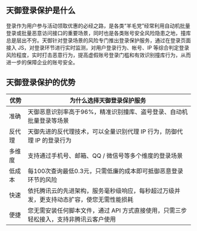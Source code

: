 ## 天御登录保护是什么
登录作为用户参与活动领取优惠的必经之路，是各类“羊毛党”经常利用自动机批量登录或批量恶意访问接口的重要场景，同时也是各类账号安全风险隐患之地，撞库总是层出不穷。天御针对登录场景的风险专门推出登录保护服务，通过在登录页面接入 JS，对登录环节进行实时监测，对用户登录行为、帐号、IP 等综合判定登录风险程度，实时打击恶意行为，提高虚假账号登录门槛和有效识别撞库行为，从而进一步的保障企业的账号安全。

## 天御登录保护的优势

| 优势   | 为什么选择天御登录保护服务                            |
| ---- | ---------------------------------------- |
| 准确   | 天御恶意识别率高于96%，精准识别撞库、盗号登录、自动机批量登录等场景    |
| 反代理  | 天御先进的反代理技术，可以全量识别代理 IP 行为，防御代理 IP 的登录行为     |
| 多维度  | 支持通过手机号、邮箱、QQ / 微信号等多个维度的登录场景     |
| 低成本  | 每100次查询最低0.3元，只需低廉的成本即可抵御恶意登录环节的风险    |
| 快速   | 依托腾讯云的先进架构，服务毫秒级响应，每秒超过万级并发，更支持动态扩容，使您无需性能损耗 |
| 便捷   | 您无需安装任何脚本文件，通过 API 方式直接使用，只需三步轻松接入，支持非腾讯云客户使用 |
